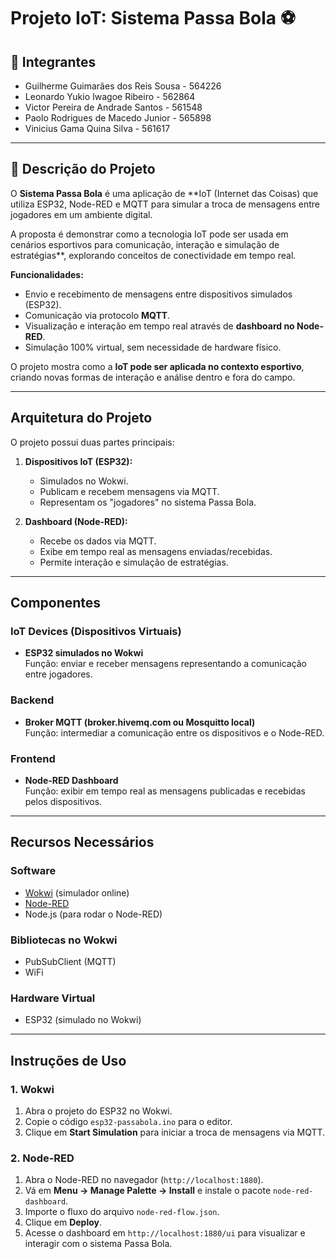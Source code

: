 # Projeto IoT: Sistema Passa Bola ⚽

## 👥 Integrantes
- Guilherme Guimarães dos Reis Sousa - 564226
- Leonardo Yukio Iwagoe Ribeiro - 562864
- Victor Pereira de Andrade Santos - 561548
- Paolo Rodrigues de Macedo Junior - 565898
- Vinicius Gama Quina Silva - 561617

---

## 📌 Descrição do Projeto
O **Sistema Passa Bola** é uma aplicação de **IoT (Internet das Coisas) que utiliza ESP32, Node-RED e MQTT para simular a troca de mensagens entre jogadores em um ambiente digital.

A proposta é demonstrar como a tecnologia IoT pode ser usada em cenários esportivos para comunicação, interação e simulação de estratégias**, explorando conceitos de conectividade em tempo real.

**Funcionalidades:**
-  Envio e recebimento de mensagens entre dispositivos simulados (ESP32).
-  Comunicação via protocolo **MQTT**.
-  Visualização e interação em tempo real através de **dashboard no Node-RED**.
-  Simulação 100% virtual, sem necessidade de hardware físico.

O projeto mostra como a **IoT pode ser aplicada no contexto esportivo**, criando novas formas de interação e análise dentro e fora do campo.

---

##  Arquitetura do Projeto
O projeto possui duas partes principais:

1. **Dispositivos IoT (ESP32):**
   - Simulados no Wokwi.
   - Publicam e recebem mensagens via MQTT.
   - Representam os "jogadores" no sistema Passa Bola.

2. **Dashboard (Node-RED):**
   - Recebe os dados via MQTT.
   - Exibe em tempo real as mensagens enviadas/recebidas.
   - Permite interação e simulação de estratégias.

---

##  Componentes

### IoT Devices (Dispositivos Virtuais)
- **ESP32 simulados no Wokwi**  
Função: enviar e receber mensagens representando a comunicação entre jogadores.

### Backend
- **Broker MQTT (broker.hivemq.com ou Mosquitto local)**  
Função: intermediar a comunicação entre os dispositivos e o Node-RED.

### Frontend
- **Node-RED Dashboard**  
Função: exibir em tempo real as mensagens publicadas e recebidas pelos dispositivos.

---

##  Recursos Necessários

### Software
- [Wokwi](https://wokwi.com/) (simulador online)
- [Node-RED](https://nodered.org/)
- Node.js (para rodar o Node-RED)

### Bibliotecas no Wokwi
- PubSubClient (MQTT)
- WiFi

### Hardware Virtual
- ESP32 (simulado no Wokwi)

---

##  Instruções de Uso

### 1. Wokwi
1. Abra o projeto do ESP32 no Wokwi.  
2. Copie o código `esp32-passabola.ino` para o editor.  
3. Clique em **Start Simulation** para iniciar a troca de mensagens via MQTT.  

### 2. Node-RED
1. Abra o Node-RED no navegador (`http://localhost:1880`).  
2. Vá em **Menu → Manage Palette → Install** e instale o pacote `node-red-dashboard`.  
3. Importe o fluxo do arquivo `node-red-flow.json`.  
4. Clique em **Deploy**.  
5. Acesse o dashboard em `http://localhost:1880/ui` para visualizar e interagir com o sistema Passa Bola.  